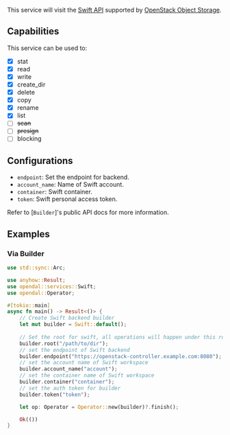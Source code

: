 This service will visit the [Swift API](https://docs.openstack.org/api-ref/object-store/) supported by [OpenStack Object Storage](https://docs.openstack.org/swift/latest/).

## Capabilities

This service can be used to:

- [x] stat
- [x] read
- [x] write
- [x] create_dir
- [x] delete
- [x] copy
- [x] rename
- [x] list
- [ ] ~~scan~~
- [ ] ~~presign~~
- [ ] blocking

## Configurations

- `endpoint`: Set the endpoint for backend.
- `account_name`: Name of Swift account.
- `container`: Swift container.
- `token`: Swift personal access token.

Refer to [`Builder`]'s public API docs for more information.

## Examples

### Via Builder

```rust
use std::sync::Arc;

use anyhow::Result;
use opendal::services::Swift;
use opendal::Operator;

#[tokio::main]
async fn main() -> Result<()> {
    // Create Swift backend builder
    let mut builder = Swift::default();
    
    // Set the root for swift, all operations will happen under this root
    builder.root("/path/to/dir");
    // set the endpoint of Swift backend
    builder.endpoint("https://openstack-controller.example.com:8080");
    // set the account name of Swift workspace
    builder.account_name("account");
    // set the container name of Swift workspace
    builder.container("container");
    // set the auth token for builder
    builder.token("token");

    let op: Operator = Operator::new(builder)?.finish();

    Ok(())
}
```
